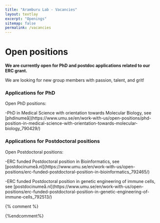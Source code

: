 ```yaml
---
title: "Aramburu Lab - Vacancies"
layout: textlay
excerpt: "Openings"
sitemap: false
permalink: /vacancies
---
```

# Open positions

**We are currently open for PhD and postdoc applications related to our ERC grant.**

We are  looking for new group members with passion, talent, and grit!

### Applications for PhD
<p class="line1">Open PhD positions:</p>
  <p class="line2">-PhD in Medical Science with orientation towards Molecular Biology, see [phdinumeå](https://www.umu.se/en/work-with-us/open-positions/phd-position-in-medical-science-with-orientation-towards-molecular-biology_790429/)</p>

### Applications for Postdoctoral positions
<p class="line3">Open Postdoctoral positions:</p>
  <p class="line4">-ERC funded Postdoctoral position in Bioinformatics, see [postdocinumeå.nl](https://www.umu.se/en/work-with-us/open-positions/erc-funded-postdoctoral-position-in-bioinformatics_792465/)</p>
  <p class="line5">-ERC funded Postdoctoral position in genetic engineering of immune cells, see [postdocinumeå.nl](https://www.umu.se/en/work-with-us/open-positions/erc-funded-postdoctoral-position-in-genetic-engineering-of-immune-cells_792513/)</p>

<style>
   .line1, .line2, .line3, .line4, .line5{
     margin-bottom:10px;
}
</style>
{% comment %}
<!--
### Past open positions

You find the past job openings here:
[Opening 1]({{ site.baseurl }}/downloads/GeneralPostdoc_2019_v01.pdf),
[Opening 2]({{ site.baseurl }}/downloads/PPMS_PhD_2019_v01.pdf),
[Opening 3]({{ site.baseurl }}/downloads/PD.pdf),
[Opening 4]({{ site.baseurl }}/downloads/PHD1.pdf),
[Opening 5]({{ site.baseurl }}/downloads/PHD2.pdf).

### Applications for PhD and Postdoc positions
If you are interested in working with us as a PhD student or postdoc, please send me an [email](mailto:milan.allan@gmail.com). State briefly why you are interested and attach a CV, including information about the grades you had as an undergraduate. No need for a separate cover letter or certificates. **Important**: please insert _"Application PhD"_ or _"Application Postdoc"_ in the subject line. If you are applying to a specific advertisement, note this in your email.

We especially welcome postdocs with fellowships. I'd be happy to support you, also after you apply to our group. Take a look at the [veni fellowship](https://www.nwo.nl/en/calls/nwo-talent-programme-veni-science-domain) or the Marie Curie fellowship (currently closed, next deadline probably Fall 2021, [here is last years call]({{ site.baseurl }}/downloads/h2020-wp1820-msca_en.pdf)). In many country, there are also fellowships available for outdoing postdocs.**


### Master projects for Leiden University students
If you are a Master student at Leiden University looking for a Master project, contact me (or any group member) per email or stop by my office.

### Bsc / Master students from elsewhere
If you are interested in pursuing a Master degree at Leiden University, see [mastersinleiden.nl](http://www.mastersinleiden.nl/programmes/physics/en/introduction). Sometimes, we take master students or summer interns if we get exceptional applicants (this usually means very good grades and a personal recommendation).


<figure>
<img src="{{ site.url }}{{ site.baseurl }}/images/picpic/Gallery/DSC_0696.jpg" width="95%">
</figure>
-->
{%endcomment%}
